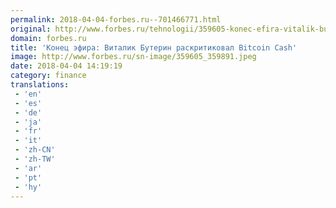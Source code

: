 ```yaml
---
permalink: 2018-04-04-forbes.ru--701466771.html
original: http://www.forbes.ru/tehnologii/359605-konec-efira-vitalik-buterin-raskritikoval-bitcoin-cash
domain: forbes.ru
title: 'Конец эфира: Виталик Бутерин раскритиковал Bitcoin Cash'
image: http://www.forbes.ru/sn-image/359605_359891.jpeg
date: 2018-04-04 14:19:19
category: finance
translations: 
 - 'en'
 - 'es'
 - 'de'
 - 'ja'
 - 'fr'
 - 'it'
 - 'zh-CN'
 - 'zh-TW'
 - 'ar'
 - 'pt'
 - 'hy'
---
```


